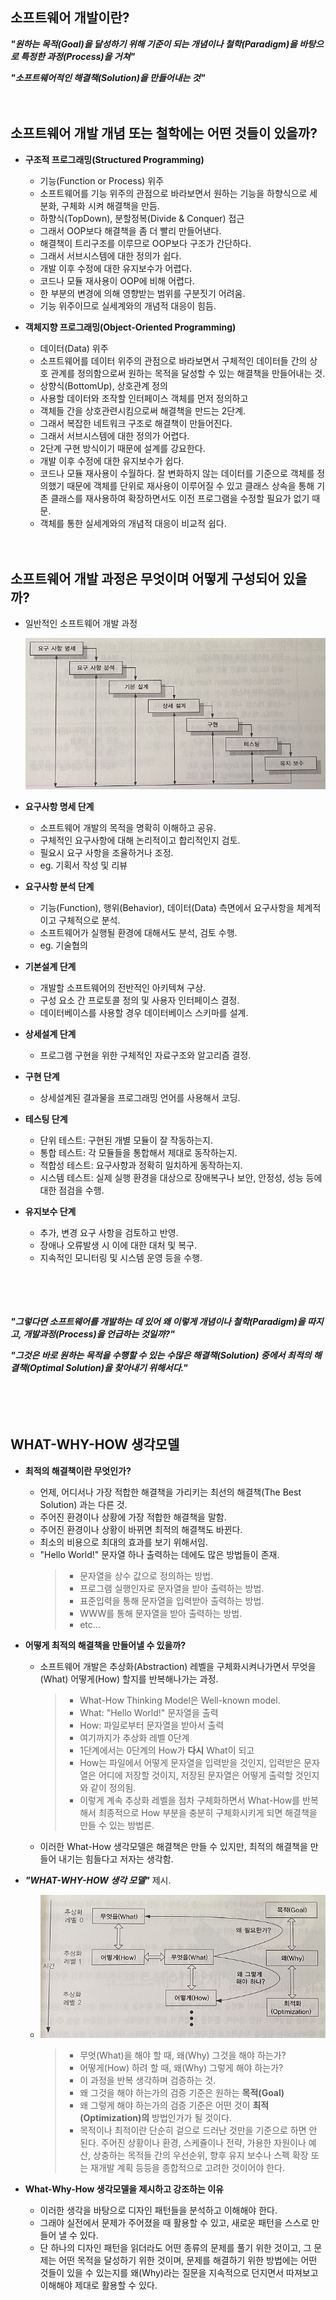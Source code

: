 ## 소프트웨어 개발이란?

***"원하는 목적(Goal)을 달성하기 위해 기준이 되는 개념이나 철학(Paradigm)을 바탕으로 특정한 과정(Process)을 거쳐"***

***"소프트웨어적인 해결책(Solution)을 만들어내는 것"***


　

## 소프트웨어 개발 개념 또는 철학에는 어떤 것들이 있을까?

- **구조적 프로그래밍(Structured Programming)**
    - 기능(Function or Process) 위주
    - 소프트웨어를 기능 위주의 관점으로 바라보면서 원하는 기능을 하향식으로 세분화, 구체화 시켜 해결책을 만듬.
    - 하향식(TopDown), 분할정복(Divide & Conquer) 접근
    - 그래서 OOP보다 해결책을 좀 더 빨리 만들어낸다.
    - 해결책이 트리구조를 이루므로 OOP보다 구조가 간단하다.
    - 그래서 서브시스템에 대한 정의가 쉽다.
    - 개발 이후 수정에 대한 유지보수가 어렵다.
    - 코드나 모듈 재사용이 OOP에 비해 어렵다.
    - 한 부분의 변경에 의해 영향받는 범위를 구분짓기 어려움.
    - 기능 위주이므로 실세계와의 개념적 대응이 힘듬.

- **객체지향 프로그래밍(Object-Oriented Programming)**
    - 데이터(Data) 위주
    - 소프트웨어를 데이터 위주의 관점으로 바라보면서 구체적인 데이터들 간의 상호 관계를 정의함으로써 원하는 목적을 달성할 수 있는 해결책을 만들어내는 것.
    - 상향식(BottomUp), 상호관계 정의
    - 사용할 데이터와 조작할 인터페이스 객체를 먼저 정의하고
    - 객체들 간을 상호관련시킴으로써 해결책을 만드는 2단계.
    - 그래서 복잡한 네트워크 구조로 해결책이 만들어진다.
    - 그래서 서브시스템에 대한 정의가 어렵다.
    - 2단계 구현 방식이기 때문에 설계를 강요한다.
    - 개발 이후 수정에 대한 유지보수가 쉽다.
    - 코드나 모듈 재사용이 수월하다.
    잘 변화하지 않는 데이터를 기준으로 객체를 정의했기 때문에 객체를 단위로 재사용이 이루어질 수 있고 클래스 상속을 통해 기존 클래스를 재사용하여 확장하면서도 이전 프로그램을 수정할 필요가 없기 때문.
    - 객체를 통한 실세계와의 개념적 대응이 비교적 쉽다.


　

## 소프트웨어 개발 과정은 무엇이며 어떻게 구성되어 있을까?

- 일반적인 소프트웨어 개발 과정

    ![](https://github.com/icodes-studio/wiki/blob/main/STUDY%2BRND/Gof%20Design%20Pattern/Assets/waterfall.png)

- **요구사항 명세 단계**
    - 소프트웨어 개발의 목적을 명확히 이해하고 공유.
    - 구체적인 요구사항에 대해 논리적이고 합리적인지 검토.
    - 필요시 요구 사항을 조율하거나 조정.
    - eg. 기획서 작성 및 리뷰

- **요구사항 분석 단계**
    - 기능(Function), 행위(Behavior), 데이터(Data) 측면에서 요구사항을 체계적이고 구체적으로 분석.
    - 소프트웨어가 실행될 환경에 대해서도 분석, 검토 수행.
    - eg. 기술협의

- **기본설계 단계**
    - 개발할 소프트웨어의 전반적인 아키텍쳐 구상.
    - 구성 요소 간 프로토콜 정의 및 사용자 인터페이스 결정.
    - 데이터베이스를 사용할 경우 데이터베이스 스키마를 설계.

- **상세설계 단계**
    - 프로그램 구현을 위한 구체적인 자료구조와 알고리즘 결정.

- **구현 단계**
    - 상세설계된 결과물을 프로그래밍 언어를 사용해서 코딩.

- **테스팅 단계**
    - 단위 테스트: 구현된 개별 모듈이 잘 작동하는지.
    - 통합 테스트: 각 모듈들을 통합해서 제대로 동작하는지.
    - 적합성 테스트: 요구사항과 정확히 일치하게 동작하는지.
    - 시스템 테스트: 실제 실행 환경을 대상으로 장애복구나 보안, 안정성, 성능 등에 대한 점검을 수행.

- **유지보수 단계**
    - 추가, 변경 요구 사항을 검토하고 반영.
    - 장애나 오류발생 시 이에 대한 대처 및 복구.
    - 지속적인 모니터링 및 시스템 운영 등을 수행.

　

　

***"그렇다면 소프트웨어를 개발하는 데 있어 왜 이렇게 개념이나 철학(Paradigm)을 따지고, 개발과정(Process)을 언급하는 것일까?"***

***"그것은 바로 원하는 목적을 수행할 수 있는 수많은 해결책(Solution) 중에서 최적의 해결책(Optimal Solution)을 찾아내기 위해서다."***

‌　

　

## WHAT-WHY-HOW 생각모델

- **최적의 해결책이란 무엇인가?**
    - 언제, 어디서나 가장 적합한 해결책을 가리키는 최선의 해결책(The Best Solution) 과는 다른 것.
    - 주어진 환경이나 상황에 가장 적합한 해결책을 말함.
    - 주어진 환경이나 상황이 바뀌면 최적의 해결책도 바뀐다.
    - 최소의 비용으로 최대의 효과를 보기 위해서임.
    - "Hello World!" 문자열 하나 출력하는 데에도 많은 방법들이 존재.
        > - 문자열을 상수 값으로 정의하는 방법.
        > - 프로그램 실행인자로 문자열을 받아 출력하는 방법.
        > - 표준입력을 통해 문자열을 입력받아 출력하는 방법.
        > - WWW를 통해 문자열을 받아 출력하는 방법.
        > - etc...

- **어떻게 최적의 해결책을 만들어낼 수 있을까?**
    - 소프트웨어 개발은 추상화(Abstraction) 레벨을 구체화시켜나가면서 무엇을(What) 어떻게(How) 할지를 반복해나가는 과정.
        > - What-How Thinking Model은 Well-known model.
        > - What: "Hello World!" 문자열을 출력
        > - How: 파일로부터 문자열을 받아서 출력
        > - 여기까지가 추상화 레벨 0단계
        > - 1단계에서는 0단계의 How가 **다시** What이 되고
        > - How는 파일에서 어떻게 문자열을 입력받을 것인지, 입력받은 문자열은 어디에 저장할 것이지, 저장된 문자열은 어떻게 출력할 것인지 와 같이 정의됨.
        > - 이렇게 계속 추상화 레벨을 점차 구체화하면서 What-How를 반복해서 최종적으로 How 부분을 충분히 구체화시키게 되면 해결책을 만들 수 있는 방법론.
    - 이러한 What-How 생각모델은 해결책은 만들 수 있지만, 최적의 해결책을 만들어 내기는 힘들다고 저자는 생각함.

- ***"WHAT-WHY-HOW 생각 모델"*** 제시.
    - ![](https://github.com/icodes-studio/wiki/blob/main/STUDY%2BRND/Gof%20Design%20Pattern/Assets/what-why-how.png)
        > - 무엇(What)을 해야 할 때, 왜(Why) 그것을 해야 하는가?
        > - 어떻게(How) 하려 할 때, 왜(Why) 그렇게 해야 하는가?
        > - 이 과정을 반복 생각하며 검증하는 것.
        > - 왜 그것을 해야 하는가의 검증 기준은 원하는 **목적(Goal)**
        > - 왜 그렇게 해야 하는가의 검증 기준은 어떤 것이 **최적(Optimization)의** 방법인가가 될 것이다.
        > - 목적이나 최적이란 단순히 겉으로 드러난 것만을 기준으로 하면 안 된다. 주어진 상황이나 환경, 스케쥴이나 전략, 가용한 자원이나 예산, 상충하는 목적들 간의 우선순위, 향후 유지 보수나 스펙 확장 또는 재개발 계획 등등을 종합적으로 고려한 것이어야 한다.

- **What-Why-How 생각모델을 제시하고 강조하는 이유**
    - 이러한 생각을 바탕으로 디자인 패턴들을 분석하고 이해해야 한다.
    - 그래야 실전에서 문제가 주어졌을 때 활용할 수 있고, 새로운 패턴을 스스로 만들어 낼 수 있다.
    - 단 하나의 디자인 패턴을 읽더라도 어떤 종류의 문제를 풀기 위한 것이고, 그 문제는 어떤 목적을 달성하기 위한 것이며, 문제를 해결하기 위한 방법에는 어떤 것들이 있을 수 있는지를 왜(Why)라는 질문을 지속적으로 던지면서 따져보고 이해해야 제대로 활용할 수 있다.

